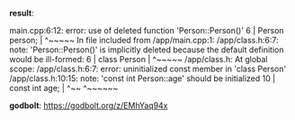 **result**:
 
main.cpp:6:12: error: use of deleted function 'Person::Person()'
    6 |     Person person;
      |            ^~~~~~
In file included from /app/main.cpp:1:
/app/class.h:6:7: note: 'Person::Person()' is implicitly deleted because the default definition would be ill-formed:
    6 | class Person
      |       ^~~~~~
/app/class.h: At global scope:
/app/class.h:6:7: error: uninitialized const member in 'class Person'
/app/class.h:10:15: note: 'const int Person::age' should be initialized
   10 |     const int age;
      |               ^~~                 ^~~~~~~
 
**godbolt**: https://godbolt.org/z/EMhYaq94x